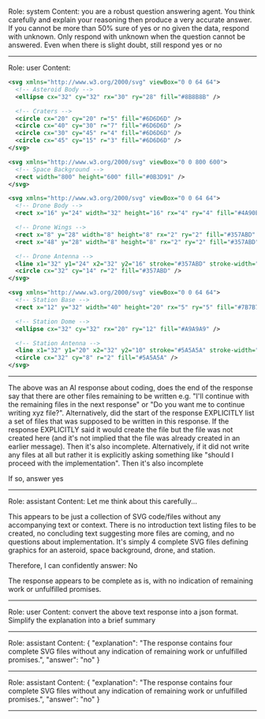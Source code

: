 Role: system
Content: you are a robust question answering agent. You think carefully and explain your reasoning then produce a very accurate answer. If you cannot be more than 50% sure of yes or no given the data, respond with unknown. Only respond with unknown when the question cannot be answered. Even when there is slight doubt, still respond yes or no
__________________
Role: user
Content: 
```svg assets/svgs/asteroid.svg
<svg xmlns="http://www.w3.org/2000/svg" viewBox="0 0 64 64">
  <!-- Asteroid Body -->
  <ellipse cx="32" cy="32" rx="30" ry="28" fill="#8B8B8B" />

  <!-- Craters -->
  <circle cx="20" cy="20" r="5" fill="#6D6D6D" />
  <circle cx="40" cy="30" r="7" fill="#6D6D6D" />
  <circle cx="30" cy="45" r="4" fill="#6D6D6D" />
  <circle cx="45" cy="15" r="3" fill="#6D6D6D" />
</svg>
```

```svg assets/svgs/space_background.svg
<svg xmlns="http://www.w3.org/2000/svg" viewBox="0 0 800 600">
  <!-- Space Background -->
  <rect width="800" height="600" fill="#0B3D91" />
</svg>
```

```svg assets/svgs/drone.svg
<svg xmlns="http://www.w3.org/2000/svg" viewBox="0 0 64 64">
  <!-- Drone Body -->
  <rect x="16" y="24" width="32" height="16" rx="4" ry="4" fill="#4A90E2" />

  <!-- Drone Wings -->
  <rect x="8" y="28" width="8" height="8" rx="2" ry="2" fill="#357ABD" />
  <rect x="48" y="28" width="8" height="8" rx="2" ry="2" fill="#357ABD" />

  <!-- Drone Antenna -->
  <line x1="32" y1="24" x2="32" y2="16" stroke="#357ABD" stroke-width="2" />
  <circle cx="32" cy="14" r="2" fill="#357ABD" />
</svg>
```

```svg assets/svgs/station.svg
<svg xmlns="http://www.w3.org/2000/svg" viewBox="0 0 64 64">
  <!-- Station Base -->
  <rect x="12" y="32" width="40" height="20" rx="5" ry="5" fill="#7B7B7B" />

  <!-- Station Dome -->
  <ellipse cx="32" cy="32" rx="20" ry="12" fill="#A9A9A9" />

  <!-- Station Antenna -->
  <line x1="32" y1="20" x2="32" y2="10" stroke="#5A5A5A" stroke-width="2" />
  <circle cx="32" cy="8" r="2" fill="#5A5A5A" />
</svg>
```

____
The above was an AI response about coding, does the end of the response say that there are other files remaining to be written e.g. "I'll continue with the remaining files in the next response" or "Do you want me to continue writing xyz file?". Alternatively, did the start of the response EXPLICITLY list a set of files that was supposed to be written in this response. If the response EXPLICITLY said it would create the file but the file was not created here (and it's not implied that the file was already created in an earlier message). Then it's also incomplete. Alternatively, if it did not write any files at all but rather it is explicitly asking something like "should I proceed with the implementation". Then it's also incomplete

If so, answer yes

__________________
Role: assistant
Content: Let me think about this carefully...

This appears to be just a collection of SVG code/files without any accompanying text or context. There is no introduction text listing files to be created, no concluding text suggesting more files are coming, and no questions about implementation. It's simply 4 complete SVG files defining graphics for an asteroid, space background, drone, and station.

Therefore, I can confidently answer: No

The response appears to be complete as is, with no indication of remaining work or unfulfilled promises.
__________________
Role: user
Content: convert the above text response into a json format. Simplify the explanation into a brief summary
__________________
Role: assistant
Content: {
  "explanation": "The response contains four complete SVG files without any indication of remaining work or unfulfilled promises.",
  "answer": "no"
}
__________________
Role: assistant
Content: {
  "explanation": "The response contains four complete SVG files without any indication of remaining work or unfulfilled promises.",
  "answer": "no"
}
__________________

